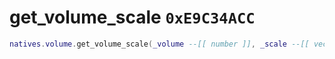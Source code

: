 # get_volume_scale `0xE9C34ACC`

```lua
natives.volume.get_volume_scale(_volume --[[ number ]], _scale --[[ vector3 ]])
```